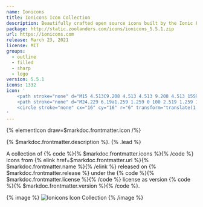 ```yaml
---
name: Ionicons
title: Ionicons Icon Collection
description: Beautifully crafted open source icons built by the Ionic Framework team.
package: http://static.zoolanders.com/icons/ionicons_5.5.1.zip
url: https://ionicons.com
release: March 23, 2021
license: MIT
groups:
  - outline
  - filled
  - sharp
  - logo
version: 5.5.1
icons: 1332
icon: '
    <path stroke="none" d="M15 4.513C9.208 4.513 4.513 9.208 4.513 15S9.208 25.487 15 25.487 25.487 20.792 25.487 15c0-.773-.083-1.525-.241-2.248l2.459-.537c.196.898.3 1.83.3 2.785 0 7.182-5.823 13.004-13.005 13.004S1.996 22.182 1.996 15C1.996 7.818 7.818 1.996 15 1.996c3.182 0 6.1 1.144 8.36 3.043l-1.619 1.927A10.438 10.438 0 0015 4.513z"/>
    <path stroke="none" d="M24.229 6.19a1.259 1.259 0 100 2.519 1.259 1.259 0 000-2.518zm-3.776 1.26a3.776 3.776 0 117.552 0 3.776 3.776 0 01-7.552 0z"/>
    <circle stroke="none" cx="16" cy="16" r="6" transform="translate(1.576 1.576) scale(.83897)"/>
'
---
```


{% elementIcon draw=$markdoc.frontmatter.icon /%}

{% $markdoc.frontmatter.description %}. {% .lead %}

A collection of {% code %}{% $markdoc.frontmatter.icons %}{% /code %} icons from {% elink href=$markdoc.frontmatter.url %}{% $markdoc.frontmatter.name %}{% /elink %} released on {% $markdoc.frontmatter.release %} under the {% code %}{% $markdoc.frontmatter.license %}{% /code %} license as version {% code %}{% $markdoc.frontmatter.version %}{% /code %}.

{% image %}
![Ionicons Icon Collection](/assets/ytp/icons/collection-ionicons.webp)
{% /image %}
